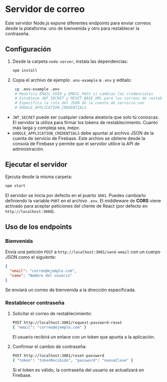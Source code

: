 # Servidor de correo

Este servidor Node.js expone diferentes endpoints para enviar correos desde la plataforma: uno de bienvenida y otro para restablecer la contraseña.

## Configuración

1. Desde la carpeta `node-server`, instala las dependencias:
   ```bash
   npm install
   ```
2. Copia el archivo de ejemplo `.env-example` a `.env` y edítalo:
   ```bash
    cp .env-example .env
    # Modifica EMAIL_USER y EMAIL_PASS si cambian las credenciales
    # Establece JWT_SECRET y RESET_BASE_URL para los correos de restablecimiento
    # Especifica la ruta del JSON de la cuenta de servicio con
    # GOOGLE_APPLICATION_CREDENTIALS
    ```

  * `JWT_SECRET` puede ser cualquier cadena aleatoria que solo tú conozcas. El
    servidor la utiliza para firmar los tokens de restablecimiento. Cuanto más
    larga y compleja sea, mejor.
  * `GOOGLE_APPLICATION_CREDENTIALS` debe apuntar al archivo JSON de la cuenta
    de servicio de Firebase. Este archivo se obtiene desde la consola de
    Firebase y permite que el servidor utilice la API de administración.

## Ejecutar el servidor

Ejecuta desde la misma carpeta:

```bash
npm start
```

El servidor se inicia por defecto en el puerto `3001`. Puedes cambiarlo definiendo la variable `PORT` en el archivo `.env`.
El middleware de **CORS** viene activado para aceptar peticiones del cliente de React (por defecto en `http://localhost:3000`).

## Uso de los endpoints

### Bienvenida

Envía una petición `POST` a `http://localhost:3001/send-email` con un cuerpo JSON como el siguiente:

```json
{
  "email": "correo@ejemplo.com",
  "name": "Nombre del usuario"
}
```

Se enviará un correo de bienvenida a la dirección especificada.

### Restablecer contraseña

1. Solicitar el correo de restablecimiento:

   ```bash
   POST http://localhost:3001/request-password-reset
   { "email": "correo@ejemplo.com" }
   ```

   El usuario recibirá un enlace con un token que apunta a la aplicación.

2. Confirmar el cambio de contraseña:

   ```bash
   POST http://localhost:3001/reset-password
   { "token": "tokenRecibido", "password": "nuevaClave" }
   ```

   Si el token es válido, la contraseña del usuario se actualizará en Firebase.
